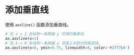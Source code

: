 # 添加垂直线

使用 `axvline()` 函数添加垂直线。

```python
# 在 x = 1 处绘制一条跨越 y 范围的垂直线。
ax.axvline(x=1)
# 在 x = 0 处绘制一条跨越 y 范围上半部分的粗蓝线。
ax.axvline(x=0, ymin=0.75, linewidth=8, color='#1f77b4')
```
